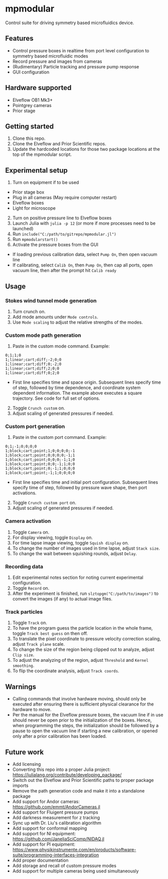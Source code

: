# mpmodular

Control suite for driving symmetry based microfluidics device.

## Features
- Control pressure boxes in realtime from port level configuration to symmetry based microfluidic modes
- Record pressure and images from cameras
- (Rudimentary) Particle tracking and pressure pump response
- GUI configuration

## Hardware supported
- Elveflow OB1 Mk3+
- Pointgrey cameras
- Prior stage

## Getting started
1. Clone this repo.
2. Clone the Elveflow and Prior Scientific repos.
3. Update the hardcoded locations for those two package locations at the top of the mpmodular script.

## Experimental setup
1. Turn on equipment if to be used
- Prior stage box
- Plug in all cameras (May require computer restart)
- Elveflow boxes
- Light for microscope
2. Turn on positive pressure line to Elveflow boxes
3. Launch Julia with `julia -p 12` (or more if more processes need to be launched)
4. Run `include("C:/path/to/gitrepo/mpmodular.jl")`
5. Run `mpmodularstart()`
6. Activate the pressure boxes from the GUI
- If loading previous calibration data, select `Pump On`, then open vacuum line
- If calibrating, select `Calib On`, then `Pump On`, then cap all ports, open vacuum line, then after the prompt hit `Calib ready`

## Usage
### Stokes wind tunnel mode generation
1. Turn crunch on.
2. Add mode amounts under `Mode controls`.
3. Use `Mode scaling` to adjust the relative strengths of the modes.
### Custom mode path generation
1. Paste in the custom mode command. Example:
```
0;1;1;0
1;linear;cart;diff;-2;0;0
1;linear;cart;diff;0;-2;0
1;linear;cart;diff;2;0;0
1;linear;cart;diff;0;2;0
```
- First line specifies time and space origin. Subsequent lines specify time of step, followed by time dependence, and coordinate system dependent information. The example above executes a square trajectory. See code for full set of options.
2. Toggle `Crunch custom` on.
3. Adjust scaling of generated pressures if needed.

### Custom port generation
1. Paste in the custom port command. Example:
```
0;1;-1;0;0;0;0
1;block;cart;point;1;0;0;0;0;-1
1;block;cart;point;0;0;0;0;-1;1
1;block;cart;point;0;0;0;-1;1;0
1;block;cart;point;0;0;-1;1;0;0
1;block;cart;point;0;-1;1;0;0;0
1;block;cart;point;-1;1;0;0;0;0
```
- First line specifies time and initial port configuration. Subsequent lines specify time of step, followed by pressure wave shape, then port activations.
2. Toggle `Crunch custom port` on.
3. Adjust scaling of generated pressures if needed.

### Camera activation
1. Toggle `Camera` on.
2. For display viewing, toggle `Display` on.
3. For time lapse image viewing, toggle `Squish display` on.
4. To change the number of images used in time lapse, adjust `Stack size`.
5. To change the wait between squishing rounds, adjust `Delay`.

### Recording data
1. Edit experimental notes section for noting current experimental configuration.
2. Toggle `Record` on.
3. After the experiment is finished, run `slztopgm("C:/path/to/images")` to convert the images (if any) to actual image files.

### Track particles
1. Toggle `Track` on.
2. To have the program guess the particle location in the whole frame, toggle `Track best guess` on then off.
3. To translate the pixel coordinate to pressure velocity correction scaling, adjust `Track plane` scale.
4. To change the size of the region being clipped out to analyze, adjust `Clip size`.
5. To adjust the analyzing of the region, adjust `Threshold` and `Kernel smoothing`.
6. To flip the coordinate analysis, adjust `Track coords`.

## Warnings

- Calling commands that involve hardware moving, should only be executed after ensuring there is sufficient physical clearance for the hardware to move.
- Per the manual for the Elveflow pressure boxes, the vacuum line if in use should never be open prior to the initialization of the boxes. Hence, when programming the steps, the initialization should be followed by a pause to open the vacuum line if starting a new calibration, or opened only after a prior calibration has been loaded.

## Future work
- Add licensing
- Converting this repo into a proper Julia project: https://julialang.org/contribute/developing_package/
- Switch out the Elveflow and Prior Scientific paths to proper package imports
- Remove the path generation code and make it into a standalone package
- Add support for Andor cameras: https://github.com/emmt/AndorCameras.jl
- Add support for Fluigent pressure pumps
- Add darkness measurement for z tracking
- Sync up with Dr. Liu's calibration algorithm
- Add support for conformal mapping
- Add support for NI equipment: https://github.com/JaneliaSciComp/NIDAQ.jl
- Add support for PI equipment: https://www.physikinstrumente.com/en/products/software-suite/programming-interfaces-integration
- Add proper documentation
- Add storage and recall of custom pressure modes
- Add support for multiple cameras being used simultaneously
